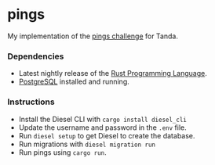 # pings
My implementation of the [pings challenge](https://github.com/TandaHQ/work-samples/tree/master/pings%20(backend)) for Tanda.

### Dependencies
- Latest nightly release of the [Rust Programming Language](https://www.rust-lang.org/en-US/install.html).
- [PostgreSQL](https://www.postgresql.org) installed and running.

### Instructions
- Install the Diesel CLI with `cargo install diesel_cli`
- Update the username and password in the `.env` file.
- Run `diesel setup` to get Diesel to create the database.
- Run migrations with `diesel migration run`
- Run pings using `cargo run`.
